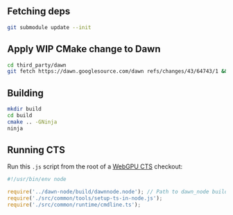 
## Fetching deps

```bash
git submodule update --init
```

## Apply WIP CMake change to Dawn

```bash
cd third_party/dawn
git fetch https://dawn.googlesource.com/dawn refs/changes/43/64743/1 && git checkout FETCH_HEAD
```

## Building

```bash
mkdir build
cd build
cmake .. -GNinja
ninja
```

## Running CTS

Run this `.js` script from the root of a [WebGPU CTS](https://github.com/gpuweb/cts) checkout:

```js
#!/usr/bin/env node

require('../dawn-node/build/dawnnode.node'); // Path to dawn_node build.
require('./src/common/tools/setup-ts-in-node.js');
require('./src/common/runtime/cmdline.ts');
```
